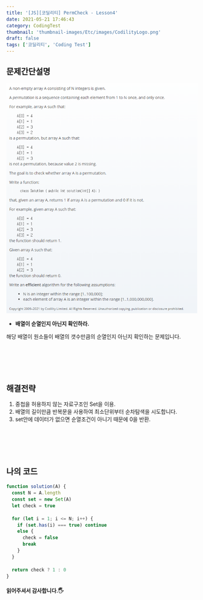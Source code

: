 ```yaml
---
title: '[JS][코딜리티] PermCheck - Lesson4'
date: 2021-05-21 17:46:43
category: CodingTest
thumbnail: 'thumbnail-images/Etc/images/CodilityLogo.png'
draft: false
tags: ['코딜리티', 'Coding Test']
---
```


## 문제간단설명

![](./images/PermCheck.png)

- **배열이 순열인지 아닌지 확인하라.** <br>

해당 배열이 원소들이 배열의 갯수만큼의 순열인지 아닌지 확인하는 문제입니다.

<br>
<br>
<br>
<br>

## 해결전략

1. 중첩을 허용하지 않는 자료구조인 Set을 이용.
2. 배열의 길이만큼 반복문을 사용하여 최소단위부터 순차탐색을 시도합니다.
3. set안에 데이터가 없으면 순열조건이 아니기 때문에 0을 반환.

<br>
<br>
<br>
<br>

## 나의 코드

```javascript
function solution(A) {
  const N = A.length
  const set = new Set(A)
  let check = true

  for (let i = 1; i <= N; i++) {
    if (set.has(i) === true) continue
    else {
      check = false
      break
    }
  }

  return check ? 1 : 0
}
```

#### 읽어주셔서 감사합니다.🖐
